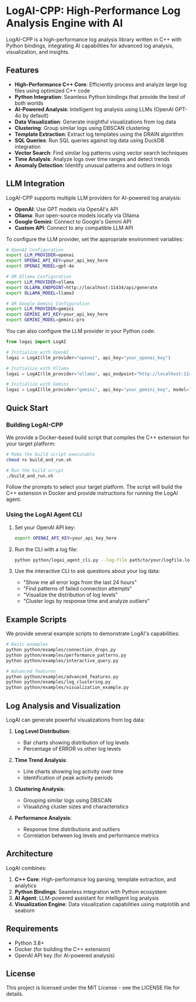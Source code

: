 # LogAI-CPP: High-Performance Log Analysis Engine with AI

LogAI-CPP is a high-performance log analysis library written in C++ with Python bindings, integrating AI capabilities for advanced log analysis, visualization, and insights.

## Features

- **High-Performance C++ Core**: Efficiently process and analyze large log files using optimized C++ code
- **Python Integration**: Seamless Python bindings that provide the best of both worlds
- **AI-Powered Analysis**: Intelligent log analysis using LLMs (OpenAI GPT-4o by default)
- **Data Visualization**: Generate insightful visualizations from log data
- **Clustering**: Group similar logs using DBSCAN clustering
- **Template Extraction**: Extract log templates using the DRAIN algorithm
- **SQL Queries**: Run SQL queries against log data using DuckDB integration
- **Vector Search**: Find similar log patterns using vector search techniques
- **Time Analysis**: Analyze logs over time ranges and detect trends
- **Anomaly Detection**: Identify unusual patterns and outliers in logs

## LLM Integration

LogAI-CPP supports multiple LLM providers for AI-powered log analysis:

- **OpenAI**: Use GPT models via OpenAI's API
- **Ollama**: Run open-source models locally via Ollama
- **Google Gemini**: Connect to Google's Gemini API
- **Custom API**: Connect to any compatible LLM API

To configure the LLM provider, set the appropriate environment variables:

```bash
# OpenAI Configuration
export LLM_PROVIDER=openai
export OPENAI_API_KEY=your_api_key_here
export OPENAI_MODEL=gpt-4o

# OR Ollama Configuration
export LLM_PROVIDER=ollama
export OLLAMA_ENDPOINT=http://localhost:11434/api/generate
export OLLAMA_MODEL=llama3

# OR Google Gemini Configuration
export LLM_PROVIDER=gemini
export GEMINI_API_KEY=your_api_key_here
export GEMINI_MODEL=gemini-pro
```

You can also configure the LLM provider in your Python code:

```python
from logai import LogAI

# Initialize with OpenAI
logai = LogAI(llm_provider="openai", api_key="your_openai_key")

# Initialize with Ollama
logai = LogAI(llm_provider="ollama", api_endpoint="http://localhost:11434/api/generate", model="llama3")

# Initialize with Gemini
logai = LogAI(llm_provider="gemini", api_key="your_gemini_key", model="gemini-pro")
```

## Quick Start

### Building LogAI-CPP

We provide a Docker-based build script that compiles the C++ extension for your target platform:

```bash
# Make the build script executable
chmod +x build_and_run.sh

# Run the build script
./build_and_run.sh
```

Follow the prompts to select your target platform. The script will build the C++ extension in Docker and provide instructions for running the LogAI agent.

### Using the LogAI Agent CLI

1. Set your OpenAI API key:
   ```bash
   export OPENAI_API_KEY=your_api_key_here
   ```

2. Run the CLI with a log file:
   ```bash
   python python/logai_agent_cli.py --log-file path/to/your/logfile.log
   ```

3. Use the interactive CLI to ask questions about your log data:
   - "Show me all error logs from the last 24 hours"
   - "Find patterns of failed connection attempts"
   - "Visualize the distribution of log levels"
   - "Cluster logs by response time and analyze outliers"

## Example Scripts

We provide several example scripts to demonstrate LogAI's capabilities:

```bash
# Basic examples
python python/examples/connection_drops.py
python python/examples/performance_patterns.py
python python/examples/interactive_query.py

# Advanced features
python python/examples/advanced_features.py
python python/examples/log_clustering.py
python python/examples/visualization_example.py
```

## Log Analysis and Visualization

LogAI can generate powerful visualizations from log data:

1. **Log Level Distribution**:
   - Bar charts showing distribution of log levels
   - Percentage of ERROR vs other log levels

2. **Time Trend Analysis**:
   - Line charts showing log activity over time
   - Identification of peak activity periods

3. **Clustering Analysis**:
   - Grouping similar logs using DBSCAN
   - Visualizing cluster sizes and characteristics

4. **Performance Analysis**:
   - Response time distributions and outliers
   - Correlation between log levels and performance metrics

## Architecture

LogAI combines:

1. **C++ Core**: High-performance log parsing, template extraction, and analytics
2. **Python Bindings**: Seamless integration with Python ecosystem
3. **AI Agent**: LLM-powered assistant for intelligent log analysis
4. **Visualization Engine**: Data visualization capabilities using matplotlib and seaborn

## Requirements

- Python 3.8+
- Docker (for building the C++ extension)
- OpenAI API key (for AI-powered analysis)

## License

This project is licensed under the MIT License - see the LICENSE file for details. 